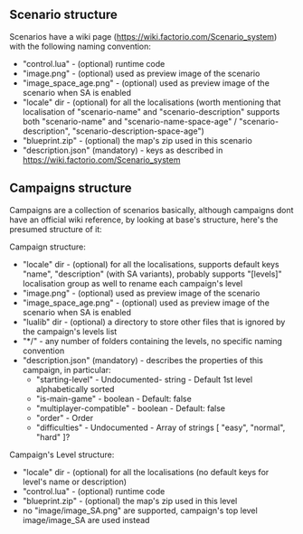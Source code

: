## Scenario structure
Scenarios have a wiki page (https://wiki.factorio.com/Scenario_system) with the following naming convention:
- "control.lua" - (optional) runtime code
- "image.png" - (optional) used as preview image of the scenario
- "image_space_age.png" - (optional) used as preview image of the scenario when SA is enabled
- "locale" dir - (optional) for all the localisations (worth mentioning that localisation of "scenario-name" and 
"scenario-description" supports both "scenario-name" and "scenario-name-space-age" / "scenario-description", "scenario-description-space-age")
- "blueprint.zip" - (optional) the map's zip used in this scenario
- "description.json" (mandatory) - keys as described in https://wiki.factorio.com/Scenario_system

## Campaigns structure
Campaigns are a collection of scenarios basically, although campaigns dont have an official wiki reference, by looking at base's structure, here's the presumed structure of it:

Campaign structure:
- "locale" dir - (optional) for all the localisations, supports default keys "name", "description" (with SA variants),
probably supports "[levels]" localisation group as well to rename each campaign's level
- "image.png" - (optional) used as preview image of the scenario
- "image_space_age.png" - (optional) used as preview image of the scenario when SA is enabled
- "lualib" dir - (optional) a directory to store other files that is ignored by the campaign's levels list
- "*/" - any number of folders containing the levels, no specific naming convention
- "description.json" (mandatory) - describes the properties of this campaign, in particular:
  - "starting-level" - Undocumented- string - Default 1st level alphabetically sorted
  - "is-main-game" - boolean - Default: false
  - "multiplayer-compatible" - boolean - Default: false
  - "order" - Order
  - "difficulties" - Undocumented - Array of strings [ "easy", "normal", "hard" ]?

Campaign's Level structure:
- "locale" dir - (optional) for all the localisations (no default keys for level's name or description)
- "control.lua" - (optional) runtime code
- "blueprint.zip" - (optional) the map's zip used in this level
- no "image/image_SA.png" are supported, campaign's top level image/image_SA are used instead
